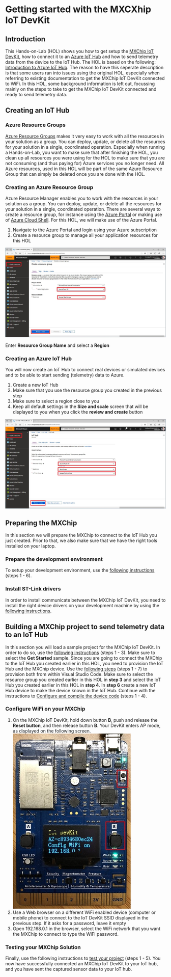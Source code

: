 # Getting started with the MXCXhip IoT DevKit
## Introduction
This Hands-on-Lab (HOL) shows you how to get setup the [MXChip IoT DevKit](https://catalog.azureiotsolutions.com/details?title=MXChip-IoT-DevKit&source=home-page), how to connect it to an [Azure IoT Hub](https://docs.microsoft.com/en-us/azure/iot-hub/about-iot-hub) and how to send telemetry data from the device to the IoT Hub. The HOL is based on the following: [Introduction to Azure IoT Hub](https://github.com/Azure-Samples/azureiotlabs/blob/master/IoTHub/README.md). The reason to have this seperate description is that some users ran into issues using the original HOL, especially when referring to existing documentation to get the MXChip IoT DevKit connected to WiFi. In this HOL, some background information is left out, focussing mainly on the steps to take to get the MXChip IoT DevKit connected and ready to send telemetry data.
## Creating an IoT Hub
### Azure Resource Groups
[Azure Resource Groups](https://docs.microsoft.com/en-us/azure/azure-resource-manager/resource-group-overview#the-benefits-of-using-resource-manager) makes it very easy to work with all the resources in your solution as a group. You can deploy, update, or delete all the resources for your solution in a single, coordinated operation. Especially when running a Hands-on-Lab, you want to make sure that after finishing the HOL, you clean up all resources you were using for the HOL to make sure that you are not consuming (and thus paying for) Azure services you no longer need. All Azure resources, used in this HOL will be part of the same Azure Resource Group that can simply be deleted once you are done with the HOL.
### Creating an Azure Resource Group
Azure Resource Manager enables you to work with the resources in your solution as a group. You can deploy, update, or delete all the resources for your solution in a single, coordinated operation. There are several ways to create a resource group, for instance using the [Azure Portal](https://ms.portal.azure.com) or making use of [Azure Cloud Shell](https://azure.microsoft.com/en-us/features/cloud-shell/). For this HOL, we will make use of the Azure Portal. 

1) Navigate to the Azure Portal and login using your Azure subscription
1) Create a resource group to manage all your application resources for this HOL

![Creating a resource group](Images/01-CreateResourceGroup.jpg)

Enter **Resource Group Name** and select a **Region**
### Creating an Azure IoT Hub
You will now create an IoT Hub to connect real devices or simulated devices and to be able to start sending (telemetry) data to Azure.

1) Create a new IoT Hub
1) Make sure that you use the resource group you created in the previous step
1) Make sure to select a region close to you
1) Keep all default settings in the **Size and scale** screen that will be displayed to you when you click the **review and create** button

![Creating an IoT Hub](Images/02-CreateIoTHub.jpg)

## Preparing the MXChip
In this section we will prepare the MXChip to connect to the IoT Hub you just created. Prior to that, we also make sure that we have the right tools installed on your laptop.
### Prepare the development environment
To setup your development environment, use the [following instructions](https://docs.microsoft.com/en-us/azure/iot-hub/iot-hub-arduino-iot-devkit-az3166-get-started#prepare-the-development-environment) (steps 1 - 6).
### Install ST-Link drivers
In order to install communicate between the MXChip IoT DevKit, you need to install the right device drivers on your development machine by using the [following instructions](https://docs.microsoft.com/en-us/azure/iot-hub/iot-hub-arduino-iot-devkit-az3166-get-started#install-st-link-drivers).
## Building a MXChip project to send telemetry data to an IoT Hub
In this section you will load a sample project for the MXChip IoT DevKit. In order to do so, use the [following instructions](https://docs.microsoft.com/en-us/azure/iot-hub/iot-hub-arduino-iot-devkit-az3166-get-started#open-sample-code-from-sample-gallery) (steps 1 - 3). Make sure to select the **Get Started** sample. Since you are going to connect the MXChip to the IoT Hub you created earlier in this HOL, you need to provision the IoT Hub and the MXChip device. Use the [following steps](https://docs.microsoft.com/en-us/azure/iot-hub/iot-hub-arduino-iot-devkit-az3166-get-started#provision-azure-iot-hub-and-device) (steps 1 - 7) to provision both from within Visual Studio Code. Make sure to select the resource group you created earlier in this HOL in **step 3** and select the IoT Hub you created earlier in this HOL in **step 4**. In **step 6** create a new IoT Hub device to make the device known in the IoT Hub. Continue with the instructions to [Configure and compile the device code](https://docs.microsoft.com/en-us/azure/iot-hub/iot-hub-arduino-iot-devkit-az3166-get-started#configure-and-compile-device-code) (steps 1 - 4).
### Configure WiFi on your MXChip
1) On the MXChip IoT DevKit, hold down button **B**, push and release the **Reset button**, and then release button **B**. Your DevKit enters AP mode, as displayed on the following screen.
![Entering AP mode](Images/wifi-ap.jpg)
2) Use a Web browser on a different WiFi enabled device (computer or mobile phone) to connect to the IoT DevKit SSID displayed in the previous step. If it asks for a password, leave it empty
1) Open 192.168.0.1 in the browser, select the WiFi network that you want the MXChip to connect to  type the WiFi password.
### Testing your MXChip Solution
Finally, use the following instructions to [test your project](https://docs.microsoft.com/en-us/azure/iot-hub/iot-hub-arduino-iot-devkit-az3166-get-started#test-the-project) (steps 1 - 5).
You now have successfully connected an MXChip IoT DevKit to your IoT hub, and you have sent the captured sensor data to your IoT hub.



